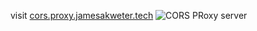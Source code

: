 visit <a href="cors.proxy.jamesakweter.tech">cors.proxy.jamesakweter.tech</a>
![CORS PRoxy server](https://github.com/user-attachments/assets/f08da18b-eaad-40ed-9905-85de5e22403c)
